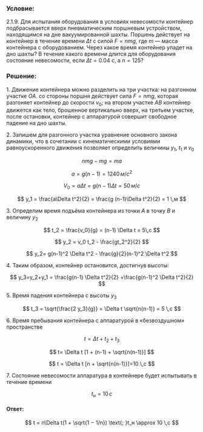 ###  Условие:

$2.1.9.$ Для испытания оборудования в условиях невесомости контейнер подбрасывается вверх пневматическим поршневым устройством, находящимся на дне вакуумированной шахты. Поршень действует на контейнер в течение времени $\Delta t$ с силой $F = nmg$, где $m$ — масса контейнера с оборудованием. Через какое время контейнер упадет на дно шахты? В течение какого времени длится для оборудования состояние невесомости, если $\Delta t = 0.04 \text{ с}$, а $n = 125$?

###  Решение:

1\. Движение контейнера можно разделить на три участка: на разгонном участке $OA$. со стороны поршня действует сила $F = nmg$, которая разгоняет контейнер до скорости $v_0$; на втором участке $AB$ контейнер движется как тело, брошенное вертикально вверх, на третьем участке, после остановки, контейнер с аппаратурой совершит свободное падение на дно шахты.

2\. Запишем для разгонного участка уравнение основного закона динамики, что в сочетании с кинематическими условиями равноускоренного движения позволяет определить величины $y_1$, $t_1$ и $v_0$

$$
nmg-mg = ma
$$

$$
a = g(n-1) = 1240 \,м/с^2
$$

$$
V_0 = a \Delta t = g(n-1) \Delta t = 50 \,м/с
$$

$$
y_1 = \frac{a\Delta t^2}{2} = \frac{g (n-1)\Delta t^2}{2} = 1 \,м
$$

3\. Определим время подъёма контейнера из точки $А$ в точку $В$ и величину $y_2$

$$
t_2 = \frac{v_0}{g} = (n-1) \Delta t = 5\,c
$$

$$
y_2 = v_0 t_2 - \frac{gt_2^2}{2}
$$

$$
y_2= g(n-1)^2 \Delta t^2 - \frac{g}{2}(n-1)^2 \Delta t^2
$$

4\. Таким образом, контейнер остановится, достигнув высоты:

$$
y_3=y_2+y_1 = \frac{g(n-1) \Delta t^2}{2} +\frac{g(n-1)^2 \Delta t^2}{2}
$$

5\. Время падения контейнера с высоты $y_3$

$$
t_3 = \sqrt{\frac{2 y_3}{g}} = \Delta t \sqrt{n(n-1)} = 5 \,с
$$

6\. Время пребывания контейнера с аппаратурой в «безвоздушном» пространстве

$$
t=\Delta t + t_2 + t_3
$$

$$
t= \Delta t [1 + (n-1) + \sqrt{n(n-1)}]
$$

$$
t = \Delta t [n + \sqrt{n(n-1)}]=10 \,с
$$

7\. Состояние невесомости аппаратура в контейнере будет испытывать в течение времени

$$
t_н =10 \,с
$$

####  Ответ:

$$
t = n\Delta t(1 + \sqrt{1 − 1/n}) \text{; }t_н \approx 10 \,с
$$